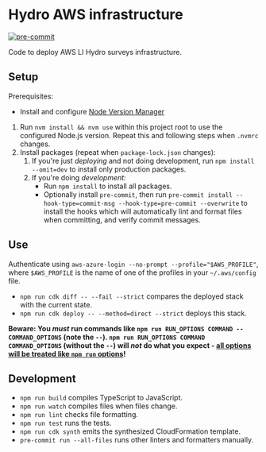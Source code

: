 # Hydro AWS infrastructure

[![pre-commit](https://img.shields.io/badge/pre--commit-enabled-brightgreen?logo=pre-commit)](https://github.com/pre-commit/pre-commit)

Code to deploy AWS LI Hydro surveys infrastructure.

## Setup

Prerequisites:

- Install and configure [Node Version Manager](https://github.com/nvm-sh/nvm)

1. Run `nvm install && nvm use` within this project root to use the configured Node.js version. Repeat this and following steps when `.nvmrc` changes.
1. Install packages (repeat when `package-lock.json` changes):
   1. If you're just _deploying_ and not doing development, run `npm install --omit=dev` to install only production packages.
   1. If you're doing _development:_
      - Run `npm install` to install all packages.
      - Optionally install `pre-commit`, then run `pre-commit install --hook-type=commit-msg --hook-type=pre-commit --overwrite` to install the hooks which will automatically lint and format files when committing, and verify commit messages.

## Use

Authenticate using `aws-azure-login --no-prompt --profile="$AWS_PROFILE"`, where `$AWS_PROFILE` is the name of one of the profiles in your `~/.aws/config` file.

- `npm run cdk diff -- --fail --strict` compares the deployed stack with the current state.
- `npm run cdk deploy -- --method=direct --strict` deploys this stack.

**Beware: You _must_ run commands like `npm run RUN_OPTIONS COMMAND -- COMMAND_OPTIONS` (note the `--`). `npm run RUN_OPTIONS COMMAND COMMAND_OPTIONS` (without the `--`) will _not_ do what you expect - [all options will be treated like `npm run` options](https://github.com/npm/cli/issues/6638)!**

## Development

- `npm run build` compiles TypeScript to JavaScript.
- `npm run watch` compiles files when files change.
- `npm run lint` checks file formatting.
- `npm run test` runs the tests.
- `npm run cdk synth` emits the synthesized CloudFormation template.
- `pre-commit run --all-files` runs other linters and formatters manually.
